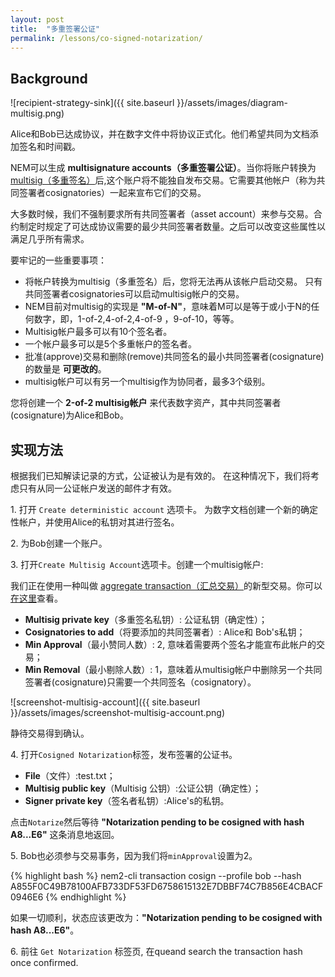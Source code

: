 ```yaml
---
layout: post
title:  "多重签署公证"
permalink: /lessons/co-signed-notarization/
---
```


## Background

![recipient-strategy-sink]({{ site.baseurl }}/assets/images/diagram-multisig.png)

Alice和Bob已达成协议，并在数字文件中将协议正式化。他们希望共同为文档添加签名和时间戳。

NEM可以生成 **multisignature accounts（多重签署公证）**。当你将账户转换为[multisig（多重签名）](https://nemtech.github.io/concepts/multisig-account.html)后,这个账户将不能独自发布交易。它需要其他帐户（称为共同签署者cosignatories）一起来宣布它们的交易。

大多数时候，我们不强制要求所有共同签署者（asset account）来参与交易。合约制定时规定了可达成协议需要的最少共同签署者数量。之后可以改变这些属性以满足几乎所有需求。

要牢记的一些重要事项：

* 将帐户转换为multisig（多重签名）后，您将无法再从该帐户启动交易。 只有共同签署者cosignatories可以启动multisig帐户的交易。
* NEM目前对multisig的实现是 **"M-of-N"**，意味着M可以是等于或小于N的任何数字，即，1-of-2,4-of-2,4-of-9 ，9-of-10，等等。
* Multisig帐户最多可以有10个签名者。
* 一个帐户最多可以是5个多重帐户的签名者。
* 批准(approve)交易和删除(remove)共同签名的最小共同签署者(cosignature)的数量是 **可更改的**。
* multisig帐户可以有另一个multisig作为协同者，最多3个级别。


您将创建一个 **2-of-2 multisig帐户** 来代表数字资产，其中共同签署者(cosignature)为Alice和Bob。

## 实现方法

根据我们已知解读记录的方式，公证被认为是有效的。 在这种情况下，我们将考虑只有从同一公证帐户发送的邮件才有效。

1\. 打开 ``Create deterministic account`` 选项卡。 为数字文档创建一个新的确定性帐户，并使用Alice的私钥对其进行签名。

2\. 为Bob创建一个账户。

3\. 打开``Create Multisig Account``选项卡。创建一个multisig帐户:

我们正在使用一种叫做 [aggregate transaction（汇总交易）](https://nemtech.github.io/concepts/aggregate-transaction.html)的新型交易。你可以[在这里](https://github.com/nemtech/nem2-workshop-document-notarization/blob/v0.1.0/project/src/app/components/createCosignedNotarization/createCosignedNotarization.component.ts#L48)查看。

- **Multisig private key**（多重签名私钥）: 公证私钥（确定性）；
- **Cosignatories to add**（将要添加的共同签署者）: Alice和 Bob's私钥；
- **Min Approval**（最小赞同人数）: 2, 意味着需要两个签名才能宣布此帐户的交易；
- **Min Removal**（最小剔除人数）: 1，意味着从multisig帐户中删除另一个共同签署者(cosignature)只需要一个共同签名（cosignatory）。


![screenshot-multisig-account]({{ site.baseurl }}/assets/images/screenshot-multisig-account.png)

静待交易得到确认。

4\. 打开``Cosigned Notarization``标签，发布签署的公证书。

- **File**（文件）:test.txt；
- **Multisig public key**（Multisig 公钥）:公证公钥（确定性）；
- **Signer private key**（签名者私钥）:Alice's的私钥。

点击``Notarize``然后等待 **"Notarization pending to be cosigned with hash A8...E6"** 这条消息地返回。


5\. Bob也必须参与交易事务，因为我们将``minApproval``设置为2。

{% highlight bash %}
nem2-cli transaction cosign --profile bob --hash A855F0C49B78100AFB733DF53FD6758615132E7DBBF74C7B856E4CBACF0946E6
{% endhighlight %}

如果一切顺利，状态应该更改为：**"Notarization pending to be cosigned with hash A8...E6"**。

6\. 前往 ``Get Notarization`` 标签页, 在queand search the transaction hash once confirmed.
